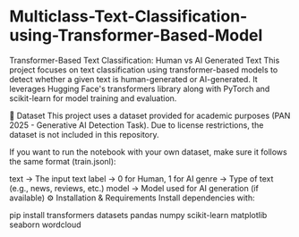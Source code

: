 # Multiclass-Text-Classification-using-Transformer-Based-Model
Transformer-Based Text Classification: Human vs AI Generated Text
This project focuses on text classification using transformer-based models to detect whether a given text is human-generated or AI-generated.
It leverages Hugging Face's transformers library along with PyTorch and scikit-learn for model training and evaluation.

📌 Dataset
This project uses a dataset provided for academic purposes (PAN 2025 - Generative AI Detection Task).
Due to license restrictions, the dataset is not included in this repository.

If you want to run the notebook with your own dataset, make sure it follows the same format (train.jsonl):

text → The input text
label → 0 for Human, 1 for AI
genre → Type of text (e.g., news, reviews, etc.)
model → Model used for AI generation (if available)
⚙️ Installation & Requirements
Install dependencies with:

pip install transformers datasets pandas numpy scikit-learn matplotlib seaborn wordcloud
